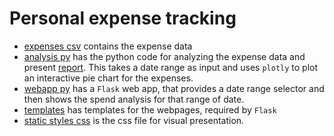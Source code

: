 # Personal expense tracking

- [expenses csv](expenses.csv) contains the expense data
- [analysis py](analysis.py) has the python code for analyzing the expense data and present [report](report.html). This takes a date range as input and uses `plotly` to plot an interactive pie chart for the expenses.
- [webapp py](webapp.py) has a `Flask` web app, that provides a date range selector and then shows the spend analysis for that range of date.
- [templates](templates/) has templates for the webpages, required by `Flask`
- [static styles css](static/styles.css) is the css file for visual presentation.
